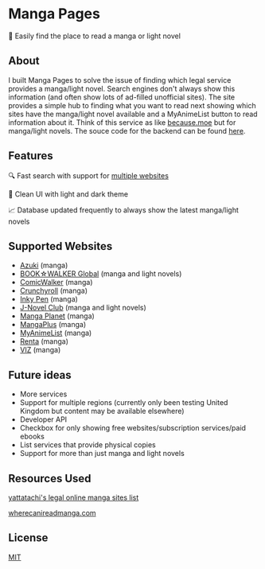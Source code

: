# Manga Pages
📖 Easily find the place to read a manga or light novel

## About
I built Manga Pages to solve the issue of finding which legal service provides a manga/light novel. Search engines don't always show this information (and often show lots of ad-filled unofficial sites). The site provides a simple hub to finding what you want to read next showing which sites have the manga/light novel available and a MyAnimeList button to read information about it. Think of this service as like [because.moe](https://because.moe) but for manga/light novels. The souce code for the backend can be found 
[here](https://github.com/davidcralph/mangapages-backend).

## Features
🔍 Fast search with support for [multiple websites](#supported-websites)

🌙 Clean UI with light and dark theme

📈 Database updated frequently to always show the latest manga/light novels

## Supported Websites
* [Azuki](https://www.azuki.co) (manga)
* [BOOK☆WALKER Global](https://global.bookwalker.jp) (manga and light novels)
* [ComicWalker](https://comic-walker.com/) (manga)
* [Crunchyroll](https://www.crunchyroll.com) (manga)
* [Inky Pen](https://inky-pen.com) (manga)
* [J-Novel Club](https://j-novel.club) (manga and light novels)
* [Manga Planet](https://read.mangaplanet.com) (manga)
* [MangaPlus](https://mangaplus.shueisha.co.jp/updates) (manga)
* [MyAnimeList](https://myanimelist.net/store) (manga)
* [Renta](https://www.ebookrenta.com) (manga)
* [VIZ](https://www.viz.com) (manga)

## Future ideas
* More services
* Support for multiple regions (currently only been testing United Kingdom but content may be available elsewhere)
* Developer API
* Checkbox for only showing free websites/subscription services/paid ebooks
* List services that provide physical copies
* Support for more than just manga and light novels

## Resources Used
[yattatachi's legal online manga sites list](https://yattatachi.com/legal-online-manga-sites)

[wherecanireadmanga.com](https://wherecanireadmanga.com)

## License
[MIT](LICENSE)
